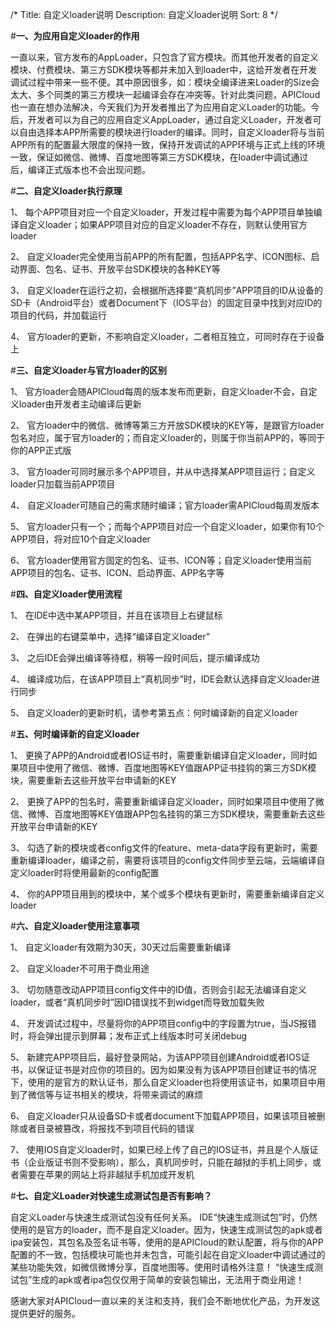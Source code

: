 /*
Title: 自定义loader说明
Description: 自定义loader说明
Sort: 8
*/


#**一、为应用自定义loader的作用**

一直以来，官方发布的AppLoader，只包含了官方模块。而其他开发者的自定义模块、付费模块、第三方SDK模块等都并未加入到loader中，这给开发者在开发调试过程中带来一些不便。其中原因很多，如：模块全编译进来Loader的Size会太大、多个同类的第三方模块一起编译会存在冲突等。针对此类问题，APICloud也一直在想办法解决，今天我们为开发者推出了为应用自定义Loader的功能。今后，开发者可以为自己的应用自定义AppLoader，通过自定义Loader，开发者可以自由选择本APP所需要的模块进行loader的编译。同时，自定义loader将与当前APP所有的配置最大限度的保持一致，保持开发调试的APP环境与正式上线的环境一致，保证如微信、微博、百度地图等第三方SDK模块，在loader中调试通过后，编译正式版本也不会出现问题。


#**二、自定义loader执行原理**

1、  每个APP项目对应一个自定义loader，开发过程中需要为每个APP项目单独编译自定义loader；如果APP项目对应的自定义loader不存在，则默认使用官方loader

2、  自定义loader完全使用当前APP的所有配置，包括APP名字、ICON图标、启动界面、包名、证书、开放平台SDK模块的各种KEY等

3、  自定义loader在运行之初，会根据所选择要“真机同步”APP项目的ID从设备的SD卡（Android平台）或者Document下（IOS平台）的固定目录中找到对应ID的项目的代码，并加载运行

4、  官方loader的更新，不影响自定义loader，二者相互独立，可同时存在于设备上


#**三、自定义loader与官方loader的区别**

1、  官方loader会随APICloud每周的版本发布而更新，自定义loader不会，自定义loader由开发者主动编译后更新

2、  官方loader中的微信、微博等第三方开放SDK模块的KEY等，是跟官方loader包名对应，属于官方loader的；而自定义loader的，则属于你当前APP的，等同于你的APP正式版

3、  官方loader可同时展示多个APP项目，并从中选择某APP项目运行；自定义loader只加载当前APP项目

4、  自定义loader可随自己的需求随时编译；官方loader需APICloud每周发版本

5、  官方loader只有一个；而每个APP项目对应一个自定义loader，如果你有10个APP项目，将对应10个自定义loader

6、  官方loader使用官方固定的包名、证书、ICON等；自定义loader使用当前APP项目的包名、证书、ICON、启动界面、APP名字等


#**四、自定义loader使用流程**

1、  在IDE中选中某APP项目，并且在该项目上右键鼠标

2、  在弹出的右键菜单中，选择“编译自定义loader”

3、  之后IDE会弹出编译等待框，稍等一段时间后，提示编译成功

4、  编译成功后，在该APP项目上“真机同步”时，IDE会默认选择自定义loader进行同步

5、  自定义loader的更新时机，请参考第五点：何时编译新的自定义loader


#**五、何时编译新的自定义loader**

1、  更换了APP的Android或者IOS证书时，需要重新编译自定义loader，同时如果项目中使用了微信、微博、百度地图等KEY值跟APP证书挂钩的第三方SDK模块，需要重新去这些开放平台申请新的KEY

2、  更换了APP的包名时，需要重新编译自定义loader，同时如果项目中使用了微信、微博、百度地图等KEY值跟APP包名挂钩的第三方SDK模块，需要重新去这些开放平台申请新的KEY

3、  勾选了新的模块或者config文件的feature、meta-data字段有更新时，需要重新编译loader，编译之前，需要将该项目的config文件同步至云端，云端编译自定义loader时将使用最新的config配置

4、  你的APP项目用到的模块中，某个或多个模块有更新时，需要重新编译自定义loader


#**六、自定义loader使用注意事项**

1、  自定义loader有效期为30天，30天过后需要重新编译

2、  自定义loader不可用于商业用途

3、  切勿随意改动APP项目config文件中的ID值，否则会引起无法编译自定义loader，或者“真机同步时”因ID错误找不到widget而导致加载失败

4、  开发调试过程中，尽量将你的APP项目config中的<preference name="debug" value="true"/>字段置为true，当JS报错时，将会弹出提示到屏幕；发布正式上线版本时可关闭debug

5、  新建完APP项目后，最好登录网站，为该APP项目创建Android或者IOS证书，以保证证书是对应你的项目的。因为如果没有为该APP项目创建证书的情况下，使用的是官方的默认证书，那么自定义loader也将使用该证书，如果项目中用到了微信等与证书相关的模块，将带来调试的麻烦

6、  自定义loader只从设备SD卡或者document下加载APP项目，如果该项目被删除或者目录被篡改，将报找不到项目代码的错误

7、  使用IOS自定义loader时，如果已经上传了自己的IOS证书，并且是个人版证书（企业版证书则不受影响），那么，真机同步时，只能在越狱的手机上同步，或者需要在苹果的网站上将非越狱手机加成开发机


#**七、自定义Loader对快速生成测试包是否有影响？**

自定义Loader与快速生成测试包没有任何关系。 IDE“快速生成测试包”时，仍然使用的是官方的loader，而不是自定义loader。因为，快速生成测试包的apk或者ipa安装包，其包名及签名证书等，使用的是APICloud的默认配置，将与你的APP配置的不一致，包括模块可能也并未包含，可能引起在自定义loader中调试通过的某些功能失效，如微信微博分享，百度地图等。使用时请格外注意！ “快速生成测试包”生成的apk或者ipa包仅仅用于简单的安装包输出，无法用于商业用途！

感谢大家对APICloud一直以来的关注和支持，我们会不断地优化产品，为开发这提供更好的服务。